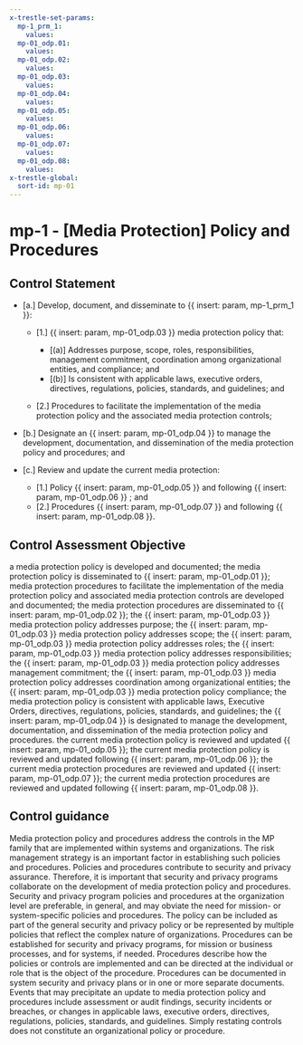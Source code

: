 ```yaml
---
x-trestle-set-params:
  mp-1_prm_1:
    values:
  mp-01_odp.01:
    values:
  mp-01_odp.02:
    values:
  mp-01_odp.03:
    values:
  mp-01_odp.04:
    values:
  mp-01_odp.05:
    values:
  mp-01_odp.06:
    values:
  mp-01_odp.07:
    values:
  mp-01_odp.08:
    values:
x-trestle-global:
  sort-id: mp-01
---
```


# mp-1 - \[Media Protection\] Policy and Procedures

## Control Statement

- \[a.\] Develop, document, and disseminate to {{ insert: param, mp-1_prm_1 }}:

  - \[1.\] {{ insert: param, mp-01_odp.03 }} media protection policy that:

    - \[(a)\] Addresses purpose, scope, roles, responsibilities, management commitment, coordination among organizational entities, and compliance; and
    - \[(b)\] Is consistent with applicable laws, executive orders, directives, regulations, policies, standards, and guidelines; and

  - \[2.\] Procedures to facilitate the implementation of the media protection policy and the associated media protection controls;

- \[b.\] Designate an {{ insert: param, mp-01_odp.04 }} to manage the development, documentation, and dissemination of the media protection policy and procedures; and

- \[c.\] Review and update the current media protection:

  - \[1.\] Policy {{ insert: param, mp-01_odp.05 }} and following {{ insert: param, mp-01_odp.06 }} ; and
  - \[2.\] Procedures {{ insert: param, mp-01_odp.07 }} and following {{ insert: param, mp-01_odp.08 }}.

## Control Assessment Objective

a media protection policy is developed and documented;
the media protection policy is disseminated to {{ insert: param, mp-01_odp.01 }};
media protection procedures to facilitate the implementation of the media protection policy and associated media protection controls are developed and documented;
the media protection procedures are disseminated to {{ insert: param, mp-01_odp.02 }};
the {{ insert: param, mp-01_odp.03 }} media protection policy addresses purpose;
the {{ insert: param, mp-01_odp.03 }} media protection policy addresses scope;
the {{ insert: param, mp-01_odp.03 }} media protection policy addresses roles;
the {{ insert: param, mp-01_odp.03 }} media protection policy addresses responsibilities;
the {{ insert: param, mp-01_odp.03 }} media protection policy addresses management commitment;
the {{ insert: param, mp-01_odp.03 }} media protection policy addresses coordination among organizational entities;
the {{ insert: param, mp-01_odp.03 }} media protection policy compliance;
the media protection policy is consistent with applicable laws, Executive Orders, directives, regulations, policies, standards, and guidelines;
the {{ insert: param, mp-01_odp.04 }} is designated to manage the development, documentation, and dissemination of the media protection policy and procedures.
the current media protection policy is reviewed and updated {{ insert: param, mp-01_odp.05 }};
the current media protection policy is reviewed and updated following {{ insert: param, mp-01_odp.06 }};
the current media protection procedures are reviewed and updated {{ insert: param, mp-01_odp.07 }};
the current media protection procedures are reviewed and updated following {{ insert: param, mp-01_odp.08 }}.

## Control guidance

Media protection policy and procedures address the controls in the MP family that are implemented within systems and organizations. The risk management strategy is an important factor in establishing such policies and procedures. Policies and procedures contribute to security and privacy assurance. Therefore, it is important that security and privacy programs collaborate on the development of media protection policy and procedures. Security and privacy program policies and procedures at the organization level are preferable, in general, and may obviate the need for mission- or system-specific policies and procedures. The policy can be included as part of the general security and privacy policy or be represented by multiple policies that reflect the complex nature of organizations. Procedures can be established for security and privacy programs, for mission or business processes, and for systems, if needed. Procedures describe how the policies or controls are implemented and can be directed at the individual or role that is the object of the procedure. Procedures can be documented in system security and privacy plans or in one or more separate documents. Events that may precipitate an update to media protection policy and procedures include assessment or audit findings, security incidents or breaches, or changes in applicable laws, executive orders, directives, regulations, policies, standards, and guidelines. Simply restating controls does not constitute an organizational policy or procedure.
